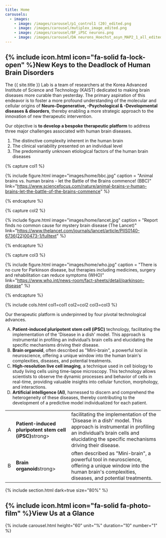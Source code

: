 ```yaml
---
title: Home
carousels:
  - images: 
    - image: /images/carousel/p1_control1 (20)_edited.png
    - image: /images/carousel/mutiplex_image_edited.png
    - image: /images/carousel/BF_iPSC neurons.png
    - image: /images/carousel/DA neurons_Hoechst_asyn_MAP2_1_all_edited.png
---
```


## {% include icon.html icon="fa-solid fa-lock-open" %}New Keys to the Deadlock of Human Brain Disorders

The {{ site.title }} Lab is a team of researchers at the Korea Advanced Institute of Science and Technology (KAIST) dedicated to making brain diseases more curable than yesterday. The primary aspiration of this endeavor is to foster a more profound understanding of the molecular and cellular origins of <strong>Neuro-Degenerative, -Psychological & -Developmental diseases & disorders</strong>, thereby enabling a more strategic approach to the innovation of new therapeutic intervention.
<br>

Our objective is <strong>to develop a bespoke therapeutic platform</strong> to address three major challenges associated with human brain diseases.

<ol>
  <li>The distinctive complexity inherent in the human brain </li>
  
  <li>The clinical variability presented on an individual level </li>
  
  <li>The predominantly unknown etiological factors of the human brain diseases </li>
</ol>

{% capture col1 %}

{% include figure.html image="images/home/bbc.jpg" caption = "Animal brains vs. human brains - let the Battle of the Brains commence! (BBC)" link="https://www.sciencefocus.com/nature/animal-brains-v-human-brains-let-the-battle-of-the-brains-commence" %}

{% endcapture %}

{% capture col2 %}

{% include figure.html image="images/home/lancet.jpg" caption = "Report finds no common cause for mystery brain disease (The Lancet)" link="https://www.thelancet.com/journals/lancet/article/PIIS0140-6736(22)00473-1/fulltext" %}

{% endcapture %}

{% capture col3 %}

{% include figure.html image="images/home/who.jpg" caption = "There is no cure for Parkinson disease, but therapies including medicines, surgery and rehabilitation can reduce symptoms (WHO)" link="https://www.who.int/news-room/fact-sheets/detail/parkinson-disease" %}

{% endcapture %}

{% include cols.html col1=col1 col2=col2 col3=col3 %}

Our therapeutic platform is underpinned by four pivotal technological advances.

<ol type="A">
  <li> <strong><yellowinvt>Patient-induced pluripotent stem cell (iPSC)</yellowinvt></strong> technology, facilitating the implementation of the 'Disease in a dish' model. This approach is instrumental in profiling an individual’s brain cells and elucidating the specific mechanisms driving their disease.
  </li>

  <li> <strong><blueinvt>Brain organoid</blueinvt></strong>, often described as "Mini-brain", a powerful tool in neuroscience, offering a unique window into the human brain's complexities, diseases, and potential treatments. 
  </li>

  <li> <strong><orangeinvt>High-resolution live cell imaging</orangeinvt></strong>, a technique used in cell biology to study living cells using time-lapse microscopy. This technology allows scientists to observe the dynamic processes and behavior of cells in real-time, providing valuable insights into cellular function, morphology, and interactions. 
  </li>
  
  <li> <strong><greeninvt>Artificial intelligence (AI)</greeninvt></strong>, harnessed to discern and comprehend the heterogeneity of these diseases, thereby contributing to the development of a predictive model individualized for each patient.
  </li>
</ol>

<table>
  <tr>
    <td>A</td>
    <td><strong>Patient-induced pluripotent stem cell (iPSC)</strong>strong></td>
    <td>facilitating the implementation of the 'Disease in a dish' model. This approach is instrumental in profiling an individual’s brain cells and elucidating the specific mechanisms driving their disease.</td>
  </tr>
  <tr>
    <td>B</td>
    <td><strong>Brain organoid</strong>strong></td>
    <td>often described as "Mini-brain", a powerful tool in neuroscience, offering a unique window into the human brain's complexities, diseases, and potential treatments.</td>
  </tr>
</table>

{% include section.html dark=true size="80%" %}

## {% include icon.html icon="fa-solid fa-photo-film" %}View Us at a Glance

{% include carousel.html height="60" unit="%" duration="10" number="1" %}
